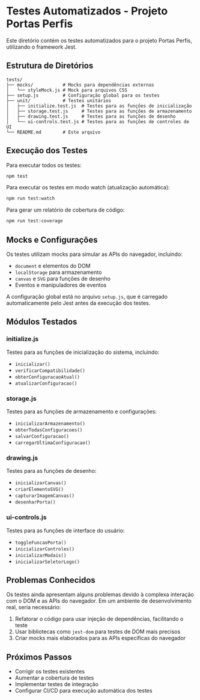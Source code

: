 # Testes Automatizados - Projeto Portas Perfis

Este diretório contém os testes automatizados para o projeto Portas Perfis, utilizando o framework Jest.

## Estrutura de Diretórios

```
tests/
├── mocks/           # Mocks para dependências externas
│   └── styleMock.js # Mock para arquivos CSS
├── setup.js         # Configuração global para os testes
├── unit/            # Testes unitários
│   ├── initialize.test.js  # Testes para as funções de inicialização
│   ├── storage.test.js     # Testes para as funções de armazenamento
│   ├── drawing.test.js     # Testes para as funções de desenho
│   └── ui-controls.test.js # Testes para as funções de controles de UI
└── README.md        # Este arquivo
```

## Execução dos Testes

Para executar todos os testes:

```bash
npm test
```

Para executar os testes em modo watch (atualização automática):

```bash
npm run test:watch
```

Para gerar um relatório de cobertura de código:

```bash
npm run test:coverage
```

## Mocks e Configurações

Os testes utilizam mocks para simular as APIs do navegador, incluindo:

- `document` e elementos do DOM
- `localStorage` para armazenamento
- `canvas` e `SVG` para funções de desenho
- Eventos e manipuladores de eventos

A configuração global está no arquivo `setup.js`, que é carregado automaticamente pelo Jest antes da execução dos testes.

## Módulos Testados

### initialize.js

Testes para as funções de inicialização do sistema, incluindo:
- `inicializar()`
- `verificarCompatibilidade()`
- `obterConfiguracaoAtual()`
- `atualizarConfiguracao()`

### storage.js

Testes para as funções de armazenamento e configurações:
- `inicializarArmazenamento()`
- `obterTodasConfiguracoes()`
- `salvarConfiguracao()`
- `carregarUltimaConfiguracao()`

### drawing.js

Testes para as funções de desenho:
- `inicializarCanvas()`
- `criarElementoSVG()`
- `capturarImagemCanvas()`
- `desenharPorta()`

### ui-controls.js

Testes para as funções de interface do usuário:
- `toggleFuncaoPorta()`
- `inicializarControles()`
- `inicializarModais()`
- `inicializarSeletorLogo()`

## Problemas Conhecidos

Os testes ainda apresentam alguns problemas devido à complexa interação com o DOM e as APIs do navegador. Em um ambiente de desenvolvimento real, seria necessário:

1. Refatorar o código para usar injeção de dependências, facilitando o teste
2. Usar bibliotecas como `jest-dom` para testes de DOM mais precisos
3. Criar mocks mais elaborados para as APIs específicas do navegador

## Próximos Passos

- Corrigir os testes existentes
- Aumentar a cobertura de testes
- Implementar testes de integração
- Configurar CI/CD para execução automática dos testes 